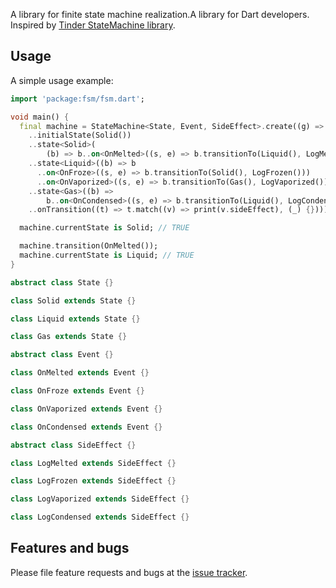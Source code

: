 A library for finite state machine realization.A library for Dart developers. Inspired by [Tinder StateMachine library](https://github.com/Tinder/StateMachine).

## Usage

A simple usage example:

```dart
import 'package:fsm/fsm.dart';

void main() {
  final machine = StateMachine<State, Event, SideEffect>.create((g) => g
    ..initialState(Solid())
    ..state<Solid>(
        (b) => b..on<OnMelted>((s, e) => b.transitionTo(Liquid(), LogMelted())))
    ..state<Liquid>((b) => b
      ..on<OnFroze>((s, e) => b.transitionTo(Solid(), LogFrozen()))
      ..on<OnVaporized>((s, e) => b.transitionTo(Gas(), LogVaporized())))
    ..state<Gas>((b) =>
        b..on<OnCondensed>((s, e) => b.transitionTo(Liquid(), LogCondensed())))
    ..onTransition((t) => t.match((v) => print(v.sideEffect), (_) {})));

  machine.currentState is Solid; // TRUE

  machine.transition(OnMelted());
  machine.currentState is Liquid; // TRUE
}

abstract class State {}

class Solid extends State {}

class Liquid extends State {}

class Gas extends State {}

abstract class Event {}

class OnMelted extends Event {}

class OnFroze extends Event {}

class OnVaporized extends Event {}

class OnCondensed extends Event {}

abstract class SideEffect {}

class LogMelted extends SideEffect {}

class LogFrozen extends SideEffect {}

class LogVaporized extends SideEffect {}

class LogCondensed extends SideEffect {}

```

## Features and bugs

Please file feature requests and bugs at the [issue tracker][tracker].

[tracker]: https://github.com/ookami-kb/fsm/issues

